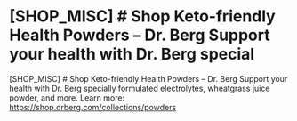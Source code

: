 # [SHOP_MISC] # Shop Keto-friendly Health Powders – Dr. Berg Support your health with Dr. Berg special

[SHOP_MISC] # Shop Keto-friendly Health Powders – Dr. Berg Support your health with Dr. Berg specially formulated electrolytes, wheatgrass juice powder, and more.
Learn more: https://shop.drberg.com/collections/powders
